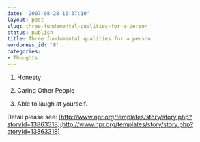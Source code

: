 ```yaml
---
date: '2007-08-28 16:37:10'
layout: post
slug: three-fundamental-qualities-for-a-person
status: publish
title: Three fundamental qualities for a person.
wordpress_id: '8'
categories:
- Thoughts
---
```






	
  1. Honesty

	
  2. Caring Other People

	
  3. Able to laugh at yourself.


Detail please see: [http://www.npr.org/templates/story/story.php?storyId=13863318](http://www.npr.org/templates/story/story.php?storyId=13863318)


